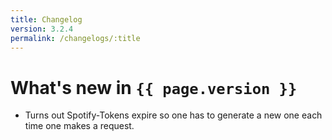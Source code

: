 ```yaml
---
title: Changelog
version: 3.2.4
permalink: /changelogs/:title
---
```


# What's new in `{{ page.version }}`

- Turns out Spotify-Tokens expire so one has to generate a new one each time one makes a request.
